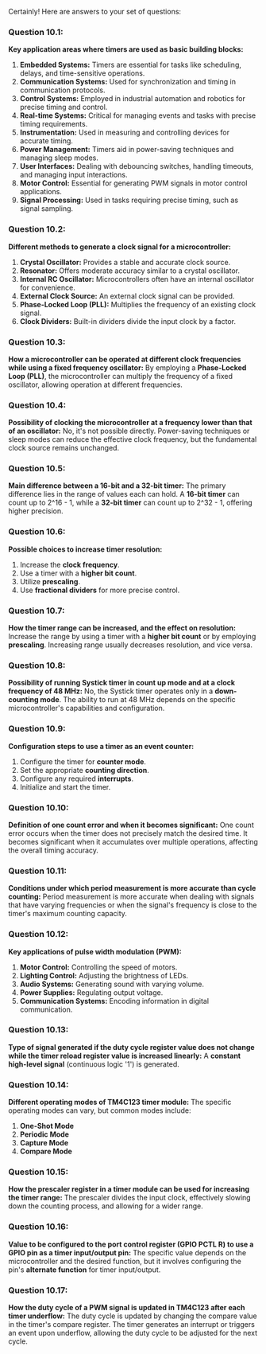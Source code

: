 Certainly! Here are answers to your set of questions:

### Question 10.1:
**Key application areas where timers are used as basic building blocks:**
1. **Embedded Systems:** Timers are essential for tasks like scheduling, delays, and time-sensitive operations.
2. **Communication Systems:** Used for synchronization and timing in communication protocols.
3. **Control Systems:** Employed in industrial automation and robotics for precise timing and control.
4. **Real-time Systems:** Critical for managing events and tasks with precise timing requirements.
5. **Instrumentation:** Used in measuring and controlling devices for accurate timing.
6. **Power Management:** Timers aid in power-saving techniques and managing sleep modes.
7. **User Interfaces:** Dealing with debouncing switches, handling timeouts, and managing input interactions.
8. **Motor Control:** Essential for generating PWM signals in motor control applications.
9. **Signal Processing:** Used in tasks requiring precise timing, such as signal sampling.

### Question 10.2:
**Different methods to generate a clock signal for a microcontroller:**
1. **Crystal Oscillator:** Provides a stable and accurate clock source.
2. **Resonator:** Offers moderate accuracy similar to a crystal oscillator.
3. **Internal RC Oscillator:** Microcontrollers often have an internal oscillator for convenience.
4. **External Clock Source:** An external clock signal can be provided.
5. **Phase-Locked Loop (PLL):** Multiplies the frequency of an existing clock signal.
6. **Clock Dividers:** Built-in dividers divide the input clock by a factor.
  
### Question 10.3:
**How a microcontroller can be operated at different clock frequencies while using a fixed frequency oscillator:**
By employing a **Phase-Locked Loop (PLL)**, the microcontroller can multiply the frequency of a fixed oscillator, allowing operation at different frequencies.

### Question 10.4:
**Possibility of clocking the microcontroller at a frequency lower than that of an oscillator:**
No, it's not possible directly. Power-saving techniques or sleep modes can reduce the effective clock frequency, but the fundamental clock source remains unchanged.

### Question 10.5:
**Main difference between a 16-bit and a 32-bit timer:**
The primary difference lies in the range of values each can hold. A **16-bit timer** can count up to 2^16 - 1, while a **32-bit timer** can count up to 2^32 - 1, offering higher precision.

### Question 10.6:
**Possible choices to increase timer resolution:**
1. Increase the **clock frequency**.
2. Use a timer with a **higher bit count**.
3. Utilize **prescaling**.
4. Use **fractional dividers** for more precise control.

### Question 10.7:
**How the timer range can be increased, and the effect on resolution:**
Increase the range by using a timer with a **higher bit count** or by employing **prescaling**. Increasing range usually decreases resolution, and vice versa.

### Question 10.8:
**Possibility of running Systick timer in count up mode and at a clock frequency of 48 MHz:**
No, the Systick timer operates only in a **down-counting mode**. The ability to run at 48 MHz depends on the specific microcontroller's capabilities and configuration.

### Question 10.9:
**Configuration steps to use a timer as an event counter:**
1. Configure the timer for **counter mode**.
2. Set the appropriate **counting direction**.
3. Configure any required **interrupts**.
4. Initialize and start the timer.

### Question 10.10:
**Definition of one count error and when it becomes significant:**
One count error occurs when the timer does not precisely match the desired time. It becomes significant when it accumulates over multiple operations, affecting the overall timing accuracy.

### Question 10.11:
**Conditions under which period measurement is more accurate than cycle counting:**
Period measurement is more accurate when dealing with signals that have varying frequencies or when the signal's frequency is close to the timer's maximum counting capacity.

### Question 10.12:
**Key applications of pulse width modulation (PWM):**
1. **Motor Control:** Controlling the speed of motors.
2. **Lighting Control:** Adjusting the brightness of LEDs.
3. **Audio Systems:** Generating sound with varying volume.
4. **Power Supplies:** Regulating output voltage.
5. **Communication Systems:** Encoding information in digital communication.

### Question 10.13:
**Type of signal generated if the duty cycle register value does not change while the timer reload register value is increased linearly:**
A **constant high-level signal** (continuous logic '1') is generated.

### Question 10.14:
**Different operating modes of TM4C123 timer module:**
The specific operating modes can vary, but common modes include:
1. **One-Shot Mode**
2. **Periodic Mode**
3. **Capture Mode**
4. **Compare Mode**

### Question 10.15:
**How the prescaler register in a timer module can be used for increasing the timer range:**
The prescaler divides the input clock, effectively slowing down the counting process, and allowing for a wider range.

### Question 10.16:
**Value to be configured to the port control register (GPIO PCTL R) to use a GPIO pin as a timer input/output pin:**
The specific value depends on the microcontroller and the desired function, but it involves configuring the pin's **alternate function** for timer input/output.

### Question 10.17:
**How the duty cycle of a PWM signal is updated in TM4C123 after each timer underflow:**
The duty cycle is updated by changing the compare value in the timer's compare register. The timer generates an interrupt or triggers an event upon underflow, allowing the duty cycle to be adjusted for the next cycle.